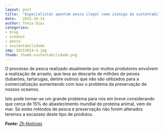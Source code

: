 ```yaml
---
layout: post
title:  "Especialistas apontam pesca ilegal como inimiga da sustentabilidade e preservação"
date:   2015-10-14
author: Tonia Dias
categories: 
- blog
- oceanos
- pesca
- sustentabilidade
img: 20151014-4.jpg
thumb: thumb-sustentabilidade.png
---
```


O processo de pesca realizado atualmente por muitos produtores envolvem a realização de arrasto, que leva ao descarte de milhões de peixes (tubarões, tartarugas, dentre outros) que não são utilizados para a comercialização aumentando com isso o problema da preservação de nossos oceanos. <!--more-->

Isto pode tornar-se um grande problema para nós em breve considerando que cerca de 15% do abastecimento mundial de proteína animal, vem do mar. Se estes métodos de pesca e preservação não forem alterados teremos a escassez deste tipo de produtos. 

<i><b>Fonte: </b><a href="http://zh.clicrbs.com.br/rs/noticias/noticia/2015/10/especialistas-apontam-pesca-ilegal-como-inimiga-intima-da-sustentabilidade-e-da-preservacao-4864088.html">Zh Notícias</a></i>